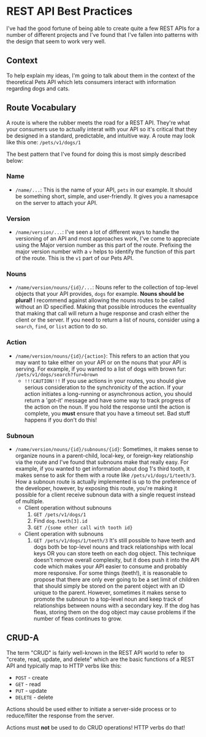 # REST API Best Practices

I've had the good fortune of being able to create quite a few REST APIs for a number of different projects and I've found that I've fallen into patterns with the design that seem to work very well.

## Context

To help explain my ideas, I'm going to talk about them in the context of the theoretical Pets API which lets consumers interact with information regarding dogs and cats.

## Route Vocabulary

A route is where the rubber meets the road for a REST API.  They're what your consumers use to actually interat with your API so it's critical that they be designed in a standard, predictable, and intuitive way.  A route may look like this one: `/pets/v1/dogs/1`

The best pattern that I've found for doing this is most simply described below:

### Name

- `/name/...`: This is the name of your API, `pets` in our example.  It should be something short, simple, and user-friendly.  It gives you a namesapce on the server to attach your API.

### Version

- `/name/version/...`: I've seen a lot of different ways to handle the versioning of an API and most approaches work, I've come to appreciate using the Major version number as this part of the route.  Prefixing the major version number with a `v` helps to identify the function of this part of the route.  This is the `v1` part of our Pets API.

### Nouns

- `/name/version/nouns/{id}/...`: Nouns refer to the collection of top-level objects that your API provides, `dogs` for example.  __Nouns should be plural!__  I recommend against allowing the nouns routes to be called without an ID specified.  Making that possible introduces the eventuality that making that call will return a huge response and crash either the client or the server.  If you need to return a list of nouns, consider using a `search`, `find`, or `list` action to do so.

### Action

- `/name/version/nouns/{id}/{action}`: This refers to an action that you may want to take either on your API or on the nouns that your API is serving.  For example, if you wanted to a list of dogs with brown fur: `/pets/v1/dogs/search?fur=brown`
  - `!!!CAUTION!!!` If you use actions in your routes, you should give serious consideration to the synchronicity of the action.  If your action initiates a long-running or asynchronous action, you should return a 'got-it' message and have some way to track progress of the action on the noun.  If you hold the response until the action is complete, you __must__ ensure that you have a timeout set.  Bad stuff happens if you don't do this!

### Subnoun

- `/name/version/nouns/{id}/subnouns/{id}`: Sometimes, it makes sense to organize nouns in a parent-child, local-key, or foreign-key relationship via the route and I've found that subnouns make that really easy.  For example, if you wanted to get information about dog 1's third tooth, it makes sense to ask for them with a route like `/pets/v1/dogs/1/teeth/3`.  How a subnoun route is actually implemented is up to the preference of the developer, however, by exposing this route, you're making it possible for a client receive subnoun data with a single request instead of multiple.
  - Client operation without subnouns
    1. `GET /pets/v1/dogs/1`
    2. Find `dog.teeth[3].id`
    3. `GET /{some other call with tooth id}`
  - Client operation with subnouns
    1. `GET /pets/v1/dogs/1/teeth/3`
It's still possible to have teeth and dogs both be top-level nouns and track relationships with local keys OR you can store teeth on each dog object.  This technique doesn't remove overall complexity, but it does push it into the API code which makes your API easier to consume and probably more responsive.  For some things (teeth!), it is reasonable to propose that there are only ever going to be a set limit of children that should simply be stored on the parent object with an ID unique to the parent.  However, sometimes it makes sense to promote the subnoun to a top-level noun and keep track of relationships between nouns with a secondary key.  If the dog has fleas, storing them on the dog object may cause problems if the number of fleas continues to grow.

## CRUD-A

The term "CRUD" is fairly well-known in the REST API world to refer to "create, read, update, and delete" which are the basic functions of a REST API and typically map to HTTP verbs like this:

- `POST` - create
- `GET` - read
- `PUT` - update
- `DELETE` - delete

Actions should be used either to initiate a server-side process or to reduce/filter the response from the server.

Actions must __not__ be used to do CRUD operations!  HTTP verbs do that!
